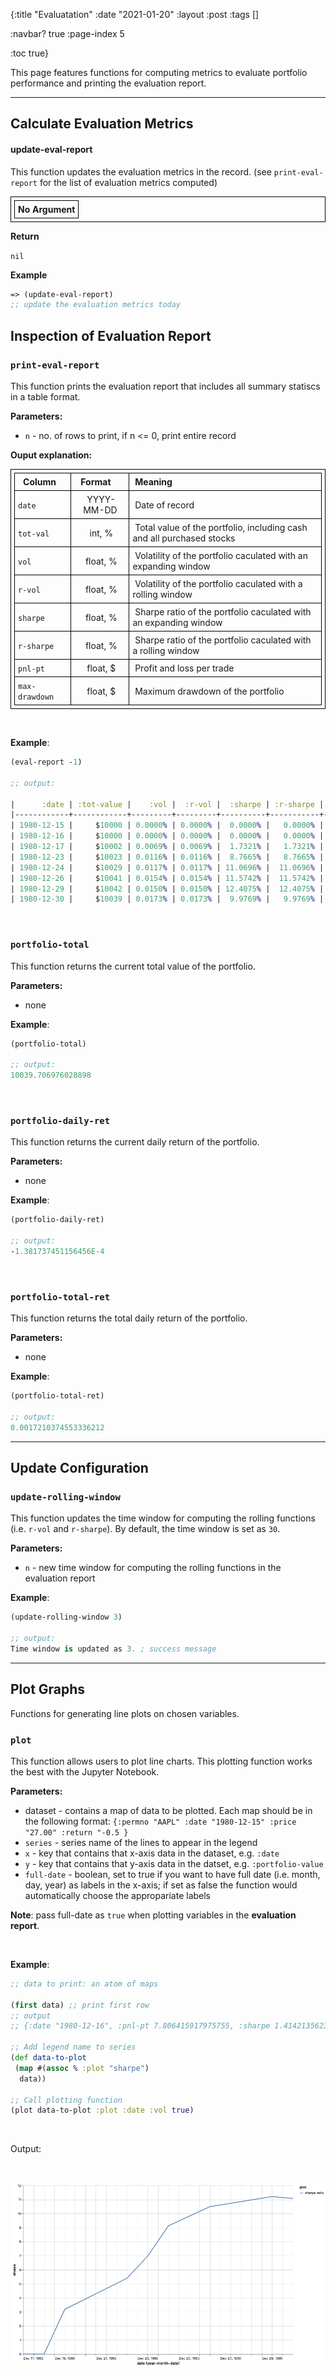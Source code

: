 {:title "Evaluatation"
:date "2021-01-20"
:layout :post
:tags []

:navbar? true
:page-index 5

:toc true}

<style>
/* table styles */
table, th, td {
  border: 1px solid black;
  padding: 5px;
}
</style>


This page features functions for computing metrics to evaluate portfolio performance and printing the evaluation report.

---
## Calculate Evaluation Metrics

#### update-eval-report

This function updates the evaluation metrics in the record. (see `print-eval-report` for the list of evaluation metrics computed)

| No Argument |
| ----------- |

**Return**

`nil`

**Example**

```clojure
=> (update-eval-report)
;; update the evaluation metrics today
```

## Inspection of Evaluation Report

### `print-eval-report`

This function prints the evaluation report that includes all summary statiscs in a table format.

**Parameters:**

- `n` - no. of rows to print, if n <= 0, print entire record

**Ouput explanation:**

| &nbsp;Column&emsp; | &nbsp;Format &emsp; | &nbsp;Meaning                                                                      |
| ------------------ | :-----------------: | :--------------------------------------------------------------------------------- |
| `date`             |  &nbsp;YYYY-MM-DD   | &nbsp;Date of record                                                               |
| `tot-val`          |    &nbsp;int, %     | &nbsp;Total value of the portfolio, including cash and all purchased stocks &emsp; |
| `vol`              |   &nbsp;float, %    | &nbsp;Volatility of the portfolio caculated with an expanding window &emsp;        |
| `r-vol`            |   &nbsp;float, %    | &nbsp;Volatility of the portfolio caculated with a rolling window &emsp;           |
| `sharpe`           |   &nbsp;float, %    | &nbsp;Sharpe ratio of the portfolio caculated with an expanding window &emsp;      |
| `r-sharpe`         |   &nbsp;float, %    | &nbsp;Sharpe ratio of the portfolio caculated with a rolling window &emsp;         |
| `pnl-pt`           |   &nbsp;float, $    | &nbsp;Profit and loss per trade &emsp;                                             |
| `max-drawdown`     |   &nbsp;float, $    | &nbsp;Maximum drawdown of the portfolio &emsp;                                     |


<br>

**Example**:

```clojure
(eval-report -1)

;; output:

|      :date | :tot-value |    :vol |  :r-vol |  :sharpe | :r-sharpe | :pnl-pt | :max-drawdown |
|------------+------------+---------+---------+----------+-----------+---------+---------------|
| 1980-12-15 |     $10000 | 0.0000% | 0.0000% |  0.0000% |   0.0000% |      $0 |        0.0000 |
| 1980-12-16 |     $10000 | 0.0000% | 0.0000% |  0.0000% |   0.0000% |      $0 |        0.0000 |
| 1980-12-17 |     $10002 | 0.0069% | 0.0069% |  1.7321% |   1.7321% |      $2 |      100.0000 |
| 1980-12-23 |     $10023 | 0.0116% | 0.0116% |  8.7665% |   8.7665% |     $23 |      100.0000 |
| 1980-12-24 |     $10029 | 0.0117% | 0.0117% | 11.0696% |  11.0696% |     $29 |      100.0000 |
| 1980-12-26 |     $10041 | 0.0154% | 0.0154% | 11.5742% |  11.5742% |     $41 |      100.0000 |
| 1980-12-29 |     $10042 | 0.0150% | 0.0150% | 12.4075% |  12.4075% |     $42 |      100.0000 |
| 1980-12-30 |     $10039 | 0.0173% | 0.0173% |  9.9769% |   9.9769% |     $39 |      128.4113 |
```

<br>

### `portfolio-total`

This function returns the current total value of the portfolio.

**Parameters:**

- none

**Example**:

```clojure
(portfolio-total)

;; output:
10039.706976028898
```

<br>

### `portfolio-daily-ret`

This function returns the current daily return of the portfolio.

**Parameters:**

- none

**Example**:

```clojure
(portfolio-daily-ret)

;; output:
-1.381737451156456E-4
```

<br>

### `portfolio-total-ret`

This function returns the total daily return of the portfolio.

**Parameters:**

- none

**Example**:

```clojure
(portfolio-total-ret)

;; output:
0.0017210374553336212
```

---

## Update Configuration
### `update-rolling-window`

This function updates the time window for computing the rolling functions (i.e. `r-vol` and `r-sharpe`). By default, the time window is set as `30`.

**Parameters:**

- `n` - new time window for computing the rolling functions in the evaluation report

**Example**:

```clojure
(update-rolling-window 3)

;; output:
Time window is updated as 3. ; success message
```

---

## Plot Graphs

Functions for generating line plots on chosen variables.

### `plot`

This function allows users to plot line charts. This plotting function works the best with the Jupyter Notebook.

**Parameters:**

- dataset - contains a map of data to be plotted. Each map should be in the following format: `{:permno "AAPL" :date "1980-12-15" :price "27.00" :return "-0.5 }`
- `series` - series name of the lines to appear in the legend
- `x` - key that contains that x-axis data in the dataset, e.g. `:date`
- `y` - key that contains that y-axis data in the datset, e.g. `:portfolio-value`
- `full-date` - boolean, set to true if you want to have full date (i.e. month, day, year) as labels in the x-axis; if set as false the function would automatically choose the appropariate labels

**Note**: pass full-date as `true` when plotting variables in the **evaluation report**.

<br>

**Example**:

```clojure
;; data to print: an atom of maps

(first data) ;; print first row
;; output
;; {:date "1980-12-16", :pnl-pt 7.806415917975755, :sharpe 1.4142135623730954, :tot-val 10007.806415917976, :vol 0.05517816194058409}

;; Add legend name to series
(def data-to-plot
 (map #(assoc % :plot "sharpe")
  data))

;; Call plotting function
(plot data-to-plot :plot :date :vol true)
```

<br>

Output:

<br>

![image](/img/plot-sharpe.png)
